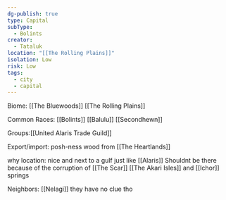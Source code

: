 ```yaml
---
dg-publish: true
type: Capital
subType:
  - Bolints
creator:
  - Tataluk
location: "[[The Rolling Plains]]"
isolation: Low
risk: Low
tags:
  - city
  - capital
---
```

Biome: [[The Bluewoods]] [[The Rolling Plains]]

Common Races: [[Bolints]] [[Balulu]] [[Secondhewn]]

Groups:[[United Alaris Trade Guild]]

Export/import: posh-ness wood from [[The Heartlands]]

why location: nice and next to a gulf just like [[Alaris]] 
Shouldnt be there because of the corruption of [[The Scar]] [[The Akari Isles]] and [[Ichor]] springs

Neighbors: [[Nelagi]] they have no clue tho
